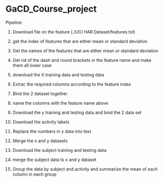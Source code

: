 # GaCD_Course_project
Pipeline:
1. Download file on the feature (./UCI HAR Dataset/features.txt)
2. get the index of features that are either mean or standard deviation
3. Get the names of the features that are either mean or standard deviation
4. Get rid of the dash and round brackets in the feature name and make them all lower case

5. download the X training data and testing data
6. Extrac the required columns according to the feature index
6. Bind the 2 dataset together
7. name the columns with the feature name above

8. Download the y training and testing data and bind the 2 data set

9. Download the activity labels
10. Replace the numbers in y data into text

11. Merge the x and y datasets

12. Download the subject training and testing data
13. merge the subject data to x and y dataset

14. Group the data by subject and activity and summarize the mean of each column in each group